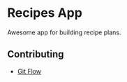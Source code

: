 # Recipes App

Awesome app for building recipe plans.

## Contributing

* [Git Flow](https://www.atlassian.com/git/tutorials/comparing-workflows/gitflow-workflow)
